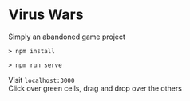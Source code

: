 # Virus Wars
Simply an abandoned game project

```
> npm install
```
```
> npm run serve
```

Visit `localhost:3000`<br/>
Click over green cells, drag and drop over the others
